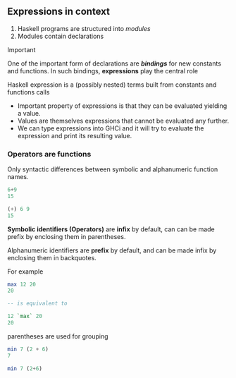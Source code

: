## Expressions in context

1. Haskell programs are structured into *modules*
2. Modules contain declarations

> [!IMPORTANT]
> One of the important form of declarations are ***bindings*** for new constants and functions. In such bindings, **expressions** play the central role

Haskell expression is a (possibly nested) terms built from constants and functions calls
- Important property of expressions is that they can be evaluated yielding a value.
- Values are themselves expressions that cannot be evaluated any further.
- We can type expressions into GHCi and it will try to evaluate the expression and print its resulting value.

### Operators are functions

Only syntactic differences between symbolic and alphanumeric function names.

```Haskell
6+9 
15

(+) 6 9
15
```

**Symbolic identifiers (Operators)** are **infix** by default, can can be made prefix by enclosing them in parentheses.

Alphanumeric identifiers are **prefix** by default, and can be made infix by enclosing them in backquotes.

For example 
```Haskell
max 12 20
20

-- is equivalent to

12 `max` 20
20
```

parentheses are used for grouping

```Haskell
min 7 (2 + 6)
7

min 7 (2+6)
```
